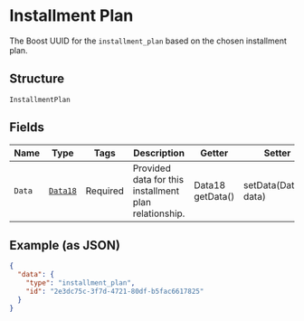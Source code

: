
# Installment Plan

The Boost UUID for the `installment_plan` based on the chosen installment plan.

## Structure

`InstallmentPlan`

## Fields

| Name | Type | Tags | Description | Getter | Setter |
|  --- | --- | --- | --- | --- | --- |
| `Data` | [`Data18`](../../doc/models/data-18.md) | Required | Provided data for this installment plan relationship. | Data18 getData() | setData(Data18 data) |

## Example (as JSON)

```json
{
  "data": {
    "type": "installment_plan",
    "id": "2e3dc75c-3f7d-4721-80df-b5fac6617825"
  }
}
```

